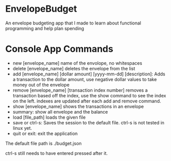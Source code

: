 # EnvelopeBudget
An envelope budgeting app that I made to learn about functional programming and help plan spending

# Console App Commands

* new [envelope_name] name of the envolope, no whitespaces
* delete [envelope_name] deletes the envelope from the list
* add [envelope_name] [dollar amount] [yyyy-mm-dd] [description]: Adds a transaction to the dollar amount, use negative dollar values to take money out of the envelope
* remove [envelope_name] [transaction index number] removes a transaction based off the index, use the show command to see the index on the left. indexes are updated after each add and remove command.
* show [envelope_name] shows the transactions in an envelope
* summary: show all envelope and the balance
* load [file_path] loads the given file
* save or ctrl-s: Saves the session to the default file. ctrl-s is not tested in linux yet. 
* quit or exit: exit the application

The default file path is ./budget.json 

ctrl-s still needs to have entered pressed after it.